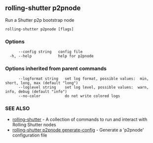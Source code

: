 ## rolling-shutter p2pnode

Run a Shutter p2p bootstrap node

```
rolling-shutter p2pnode [flags]
```

### Options

```
      --config string   config file
  -h, --help            help for p2pnode
```

### Options inherited from parent commands

```
      --logformat string   set log format, possible values:  min, short, long, max (default "long")
      --loglevel string    set log level, possible values:  warn, info, debug (default "info")
      --no-color           do not write colored logs
```

### SEE ALSO

* [rolling-shutter](rolling-shutter.md)	 - A collection of commands to run and interact with Rolling Shutter nodes
* [rolling-shutter p2pnode generate-config](rolling-shutter_p2pnode_generate-config.md)	 - Generate a 'p2pnode' configuration file

